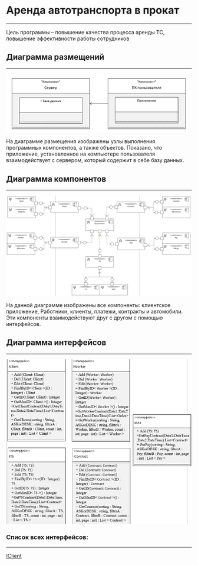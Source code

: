 # Аренда автотранспорта в прокат
--------------
Цель программы – повышение качества процесса аренды ТС, повышение эффективности работы сотрудников
## Диаграмма размещений 
-----------------
![](https://github.com/Veselyaskin99/README/blob/main/1f.png)

На диаграмме размещения изображены узлы выполнения программных компонентов, а также объектов. Показано, что приложение, установленное на компьютере пользователя взаимодействует с сервером, который содержит в себе базу данных.

## Диаграмма компонентов
------------
![](https://github.com/Veselyaskin99/README/blob/main/1.png)

На данной диаграмме изображены все компоненты: клиентское приложение, Работники, клиенты, платежи, контракты и автомобили. Эти компоненты взаимодействуют друг с другом с помощью интерфейсов. 

## Диаграмма интерфейсов
___
![](https://github.com/Veselyaskin99/README/blob/main/3.png)

### Список всех интерфейсов:
---
[IClient](<https://github.com/Veselyaskin99/README/blob/main/IClient>)
